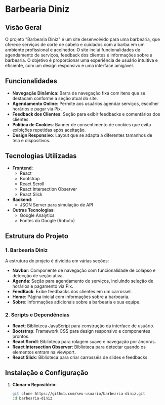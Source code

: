 # Barbearia Diniz

## Visão Geral

O projeto "Barbearia Diniz" é um site desenvolvido para uma barbearia, que oferece serviços de corte de cabelo e cuidados com a barba em um ambiente profissional e acolhedor. O site inclui funcionalidades de agendamento de serviços, feedback dos clientes e informações sobre a barbearia. O objetivo é proporcionar uma experiência de usuário intuitiva e eficiente, com um design responsivo e uma interface amigável.

## Funcionalidades

- **Navegação Dinâmica**: Barra de navegação fixa com itens que se destacam conforme a seção atual do site.
- **Agendamento Online**: Permite aos usuários agendar serviços, escolher horários e pagar via Pix.
- **Feedback dos Clientes**: Seção para exibir feedbacks e comentários dos clientes.
- **Política de Cookies**: Banner de consentimento de cookies que evita exibições repetidas após aceitação.
- **Design Responsivo**: Layout que se adapta a diferentes tamanhos de tela e dispositivos.

## Tecnologias Utilizadas

- **Frontend**:
  - React
  - Bootstrap
  - React Scroll
  - React Intersection Observer
  - React Slick
- **Backend**:
  - JSON Server para simulação de API
- **Outras Tecnologias**:
  - Google Analytics
  - Fontes do Google (Roboto)

## Estrutura do Projeto

### 1. **Barbearia Diniz**

A estrutura do projeto é dividida em várias seções:

- **Navbar**: Componente de navegação com funcionalidade de colapso e detecção de seção ativa.
- **Agenda**: Seção para agendamento de serviços, incluindo seleção de horários e pagamento via Pix.
- **FeedBack**: Exibe feedbacks dos clientes em um carrossel.
- **Home**: Página inicial com informações sobre a barbearia.
- **Sobre**: Informações adicionais sobre a barbearia e sua equipe.

### 2. **Scripts e Dependências**

- **React**: Biblioteca JavaScript para construção da interface de usuário.
- **Bootstrap**: Framework CSS para design responsivo e componentes prontos.
- **React Scroll**: Biblioteca para rolagem suave e navegação por âncoras.
- **React Intersection Observer**: Biblioteca para detectar quando os elementos entram na viewport.
- **React Slick**: Biblioteca para criar carrosséis de slides e feedbacks.

## Instalação e Configuração

1. **Clonar o Repositório**:

   ```bash
   git clone https://github.com/seu-usuario/barbearia-diniz.git
   cd barbearia-diniz

